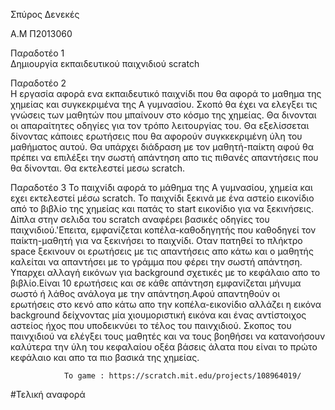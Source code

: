   
  Σπύρος Δενεκές 
  
  Α.Μ  Π2013060




 Παραδοτέο 1   
                     Δημιουργία εκπαιδευτικού παιχνιδιού scratch
   
   



 Παραδοτέο 2  
                Η εργασία αφορά ενα εκπαιδευτικό παιχνίδι που θα αφορά το μαθημα της χημείας και συγκεκριμένα της Α γυμνασίου.
                Σκοπό θα έχει να ελεγξει τις γνώσεις των μαθητών που μπαίνουν στο κόσμο της χημείας. Θα δινονται οι απαραίτητες 
                οδηγίες για τον τρόπο λειτουργίας του. Θα εξελίσσεται δίνοντας κάποιες ερωτήσεις που θα αφορούν συγκκεκριμένη ύλη
                του μαθήματος αυτού. Θα υπάρχει διάδραση με τον μαθητή-παίκτη αφού θα πρέπει να επιλέξει την σωστή απάντηση απο τις 
                πιθανές απαντήσεις που θα δίνονται. Θα εκτελεστεί μεσω scratch.
                
                
                
 Παραδοτέο 3 
                Το παιχνίδι αφορά το μάθημα της Α γυμνασίου, χημεία και εχει εκτελεστεί μέσω scratch. Το παιχνίδι ξεκινά με ένα αστείο εικονίδιο
                από το βιβλίο της χημείας και πατάς το start εικονίδιο για να ξεκινήσεις. Δίπλα στην σελιδα του scratch αναφέρει βασικές οδηγίες
                του παιχνιδιού.'Επειτα, εμφανίζεται κοπέλα-καθοδηγητής που καθοδηγεί τον παίκτη-μαθητή για να ξεκινήσει το παιχνίδι.
                Οταν πατηθεί το πλήκτρο space ξεκινουν οι ερωτήσεις με τις απαντήσεις απο κάτω και ο μαθητής καλείται να απαντήσει με το γράμμα που φέρει την 
                σωστή απάντηση. Υπαρχει αλλαγή εικόνων για background σχετικές με το κεφάλαιο απο το βιβλίο.Είναι 10 ερωτήσεις και σε κάθε απάντηση εμφανίζεται 
                μήνυμα σωστό ή λάθος ανάλογα με την απάντηση.Αφού απαντηθούν οι ερωτήσεις στο κενό απο κάτω απο την κοπέλα-εικονίδιο αλλάζει η εικόνα 
                background δείχνοντας μία χιουμοριστική εικόνα και ένας αντίστοιχος αστείος ήχος που υποδεικνύει το τέλος του παινχιδιού. Σκοπος του παινχιδιού 
                να ελέγξει τους μαθητές και να τους βοηθήσει να κατανοήσουν καλύτερα την ύλη του κεφαλαίου οξέα βάσεις άλατα που είναι το πρώτο κεφάλαιο και απο
                τα πιο βασικά της χημείας.
                
                Το game : https://scratch.mit.edu/projects/108964019/
               
                
#Τελική αναφορά    
                
                
                
                
